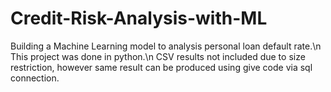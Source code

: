 # Credit-Risk-Analysis-with-ML
Building a Machine Learning model to analysis personal loan default rate.\n
This project was done in python.\n
CSV results not included due to size restriction, however same result can be produced using give code via sql connection. 
